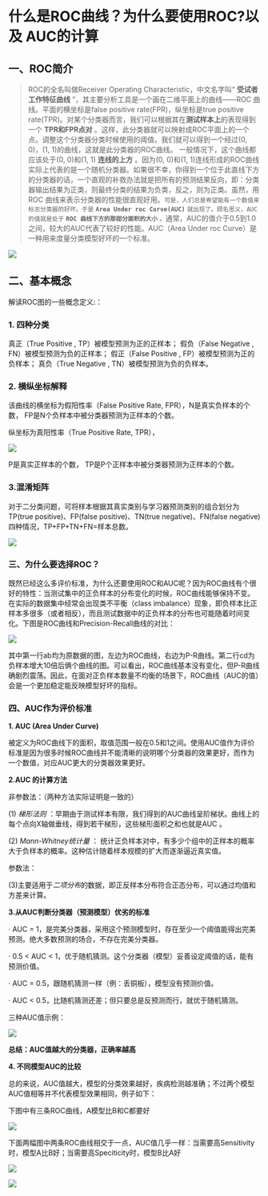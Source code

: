 # 什么是ROC曲线？为什么要使用ROC?以及 AUC的计算

## 一、ROC简介

> ROC的全名叫做Receiver Operating Characteristic，中文名字叫“ **受试者工作特征曲线** ”，其主要分析工具是一个画在二维平面上的曲线——ROC 曲线。平面的横坐标是false positive rate(FPR)，纵坐标是true positive rate(TPR)。对某个分类器而言，我们可以根据其在**测试样本上**的表现得到一个 **TPR和FPR点对** 。这样，此分类器就可以映射成ROC平面上的一个点。调整这个分类器分类时候使用的阈值，我们就可以得到一个经过(0, 0)，(1, 1)的曲线，这就是此分类器的ROC曲线。
> 一般情况下，这个曲线都应该处于(0, 0)和(1, 1) **连线的上方** 。因为(0, 0)和(1, 1)连线形成的ROC曲线实际上代表的是一个随机分类器。如果很不幸，你得到一个位于此直线下方的分类器的话，一个直观的补救办法就是把所有的预测结果反向，即：分类器输出结果为正类，则最终分类的结果为负类，反之，则为正类。虽然，用ROC 曲线来表示分类器的性能很直观好用。`可是，人们总是希望能有一个数值来标志分类器的好坏。于是` **`Area Under roc Curve(AUC)`** `就出现了。顾名思义，AUC的值就是处于` **`ROC 曲线下方的那部分面积的大小`** `。`通常，AUC的值介于0.5到1.0之间，较大的AUC代表了较好的性能。AUC（Area Under roc Curve）是一种用来度量分类模型好坏的一个标准。

![](https://ask.qcloudimg.com/http-save/yehe-7969553/hirzm1wjyv.png?imageView2/2/w/1620)

## 二、基本概念

解读ROC图的一些概念定义:：

### 1. 四种分类

 真正（True Positive , TP）被模型预测为正的正样本；
 假负（False Negative , FN）被模型预测为负的正样本；
 假正（False Positive , FP）被模型预测为正的负样本；
 真负（True Negative , TN）被模型预测为负的负样本。

### 2. 横纵坐标解释

该曲线的横坐标为假阳性率（False Positive Rate, FPR），N是真实负样本的个数，
 FP是N个负样本中被分类器预测为正样本的个数。

纵坐标为真阳性率（True Positive Rate, TPR），

![](https://ask.qcloudimg.com/http-save/yehe-7969553/z0od0221uz.png?imageView2/2/w/1620)

 P是真实正样本的个数，
 TP是P个正样本中被分类器预测为正样本的个数。

### 3.混淆矩阵

对于二分类问题，可将样本根据其真实类别与学习器预测类别的组合划分为TP(true positive)、FP(false positive)、TN(true negative)、FN(false negative)四种情况，TP+FP+TN+FN=样本总数。

![](https://ask.qcloudimg.com/http-save/yehe-7969553/3p7szxgq9u.png?imageView2/2/w/1620)

### 三、为什么要选择ROC？

既然已经这么多评价标准，为什么还要使用ROC和AUC呢？因为ROC曲线有个很好的特性：当测试集中的正负样本的分布变化的时候，ROC曲线能够保持不变。在实际的数据集中经常会出现类不平衡（class imbalance）现象，即负样本比正样本多很多（或者相反），而且测试数据中的正负样本的分布也可能随着时间变化。下图是ROC曲线和Precision-Recall曲线的对比：

![](https://ask.qcloudimg.com/http-save/yehe-7969553/2lmhoffvso.png?imageView2/2/w/1620)

其中第一行ab均为原数据的图，左边为ROC曲线，右边为P-R曲线。第二行cd为负样本增大10倍后俩个曲线的图。可以看出，ROC曲线基本没有变化，但P-R曲线确剧烈震荡。因此，在面对正负样本数量不均衡的场景下，ROC曲线（AUC的值）会是一个更加稳定能反映模型好坏的指标。

### 四、AUC作为评价标准

**1. AUC (Area Under Curve)**

被定义为ROC曲线下的面积，取值范围一般在0.5和1之间。使用AUC值作为评价标准是因为很多时候ROC曲线并不能清晰的说明哪个分类器的效果更好，而作为一个数值，对应AUC更大的分类器效果更好。

**2.AUC 的计算方法**

非参数法：（两种方法实际证明是一致的）

(1) *梯形法则* ：早期由于测试样本有限，我们得到的AUC曲线呈阶梯状。曲线上的每个点向X轴做垂线，得到若干梯形，这些梯形面积之和也就是AUC 。

(2) *Mann-Whitney统计量* ： 统计正负样本对中，有多少个组中的正样本的概率大于负样本的概率。这种估计随着样本规模的扩大而逐渐逼近真实值。

参数法：

(3)主要适用于*二项分布*的数据，即正反样本分布符合正态分布，可以通过均值和方差来计算。

**3.从AUC判断分类器（预测模型）优劣的标准**

· AUC = 1，是完美分类器，采用这个预测模型时，存在至少一个阈值能得出完美预测。绝大多数预测的场合，不存在完美分类器。

· 0.5 < AUC < 1，优于随机猜测。这个分类器（模型）妥善设定阈值的话，能有预测价值。

· AUC = 0.5，跟随机猜测一样（例：丢铜板），模型没有预测价值。

· AUC < 0.5，比随机猜测还差；但只要总是反预测而行，就优于随机猜测。

三种AUC值示例：

![](https://ask.qcloudimg.com/http-save/yehe-7969553/3te9r5la91.png?imageView2/2/w/1620)

**总结：AUC值越大的分类器，正确率越高**

**4. 不同模型AUC的比较**

总的来说，AUC值越大，模型的分类效果越好，疾病检测越准确；不过两个模型AUC值相等并不代表模型效果相同，例子如下：

下图中有三条ROC曲线，A模型比B和C都要好

![](https://ask.qcloudimg.com/http-save/yehe-7969553/gslgf0jkhp.png?imageView2/2/w/1620)

下面两幅图中两条ROC曲线相交于一点，AUC值几乎一样：当需要高Sensitivity时，模型A比B好；当需要高Speciticity时，模型B比A好

![](https://ask.qcloudimg.com/http-save/yehe-7969553/6u83lfx6lk.png?imageView2/2/w/1620)

![](https://ask.qcloudimg.com/http-save/yehe-7969553/lhj5usm72h.png?imageView2/2/w/1620)
